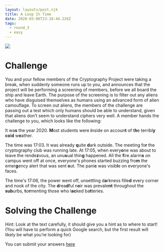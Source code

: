 ```yaml
---
layout: layouts/post.njk
title: A Loop In Time
date: 2020-03-06T23:18:44.226Z
tags:
  - round_3
  - easy
---
```

![](/images/round_3_easy.jpg)

# Challenge

You and your fellow members of the Cryptography Project were taking a break, when suddenly someone runs up to you, and announces that the project will be performing a screening of members, before we all board the ship and leave Earth. The purpose of the screening is to filter out any aliens who have disguised themselves as humans using an advanced form of alien camouflage.
To screen out aliens, the members of the challenge are passing out a test which only humans should be able to understand, given that aliens don’t seem to understand ciphers very well. A member hands the challenge to you, which looks like the following:

It wa**s** the year 2020. **M**ost students were **i**nside on accoun**t** of t**h**e terribl**y** **co**l**d** w**e**ather. 

The time was 17:03. It was already **q**uite **d**ark outside. The meeting fo**r** the cryptography club was running late. At 17:05, when every**o**ne was about to leave the rende**z**vous, an unu**s**ual thin**g** happened. All the **f**ire alarm**s** on campus went off at once, everyone's phones started buzzing fro**m** the emer**g**ency alert that was sent **o**ut. The pani**c** was visib**l**e on everyone's faces. 

The time's 17:06, the power went off, unsettling d**a**rkness fille**d** every corner and nook of the city. The **d**rea**d**ful n**o**ir was prevale**nt** throughout the **sub**urbs, **t**o**r**menting those who l**ac**ked ba**t**teries.

# Solving the Challenge
Hint: Look at the text carefully, it should give you a hint as to where to start! (You will have to perform a quick Google search, but the first result will likely be what you’re looking for)

You can submit your answers [here](https://forms.gle/fLUu2dZ4JkQcpUfK8)
